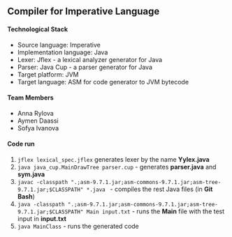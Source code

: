 ## Compiler for Imperative Language

#### Technological Stack

- Source language: Imperative
- Implementation language: Java
- Lexer: Jflex - a lexical analyzer generator for Java
- Parser: Java Cup - a parser generator for Java
- Target platform: JVM
- Target language: ASM for code generator to JVM bytecode

#### Team Members

- Anna Rylova
- Aymen Daassi
- Sofya Ivanova

#### Code run
1. `jflex lexical_spec.jflex` generates lexer by the name **Yylex.java**
2. `java java_cup.MainDrawTree parser.cup` - generates **parser.java** and **sym.java**
3. `javac -classpath ".;asm-9.7.1.jar;asm-commons-9.7.1.jar;asm-tree-9.7.1.jar;$CLASSPATH" *.java
` - compiles the rest Java files (in **Git Bash**)
4. `java -classpath ".;asm-9.7.1.jar;asm-commons-9.7.1.jar;asm-tree-9.7.1.jar;$CLASSPATH" Main input.txt` - runs the **Main** file with the test input in **input.txt**
5. `java MainClass` - runs the generated code 
